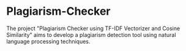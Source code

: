 # Plagiarism-Checker
The project "Plagiarism Checker using TF-IDF Vectorizer and Cosine Similarity" aims to develop a plagiarism detection tool using natural language processing techniques. 
